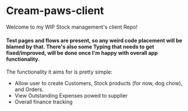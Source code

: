 # Cream-paws-client

Welcome to my WIP Stock management's client Repo! 

#### Test pages and flows are present, so any weird code placement will be blamed by that. There's also some Typing that needs to get fixed/improved, will be done once I'm happy with overall app functionality.

The functionality it aims for is pretty simple:
- Allow user to create Customers, Stock products (for now, dog chow), and Orders.
- View Outstanding Expenses powed to supplier
- Overall finance tracking

